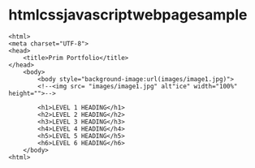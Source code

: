 # htmlcssjavascriptwebpagesample

<!doctype html>
    <html>
    <meta charset="UTF-8">
    <head>
        <title>Prim Portfolio</title>
    </head>  
        <body>
            <body style="background-image:url(images/image1.jpg)">
            <!--<img src= "images/image1.jpg" alt"ice" width="100%" height="">-->
            
            <h1>LEVEL 1 HEADING</h1>
            <h2>LEVEL 2 HEADING</h2>
            <h3>LEVEL 3 HEADING</h3>
            <h4>LEVEL 4 HEADING</h4>
            <h5>LEVEL 5 HEADING</h5>
            <h6>LEVEL 6 HEADING</h6>
        </body>
    <html>
    
